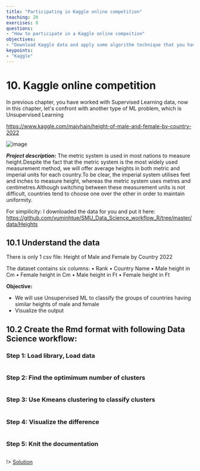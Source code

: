 ```yaml
---
title: "Participating in Kaggle online competition"
teaching: 20
exercises: 0
questions:
- "How to participate in a Kaggle online compeition"
objectives:
- "Download Kaggle data and apply some algorithm technique that you have learnt to solve the actual data"
keypoints:
- "Kaggle"
---
```

# 10. Kaggle online competition

In previous chapter, you have worked with Supervised Learning data, now in this chapter, let's confront with another type of ML problem, which is Unsupervised Learning

https://www.kaggle.com/majyhain/height-of-male-and-female-by-country-2022

![image](https://user-images.githubusercontent.com/43855029/156072300-db4c4630-6653-4fea-9fed-76925011b855.png)

_**Project description:**_
The metric system is used in most nations to measure height.Despite the fact that the metric system is the most widely used measurement method, we will offer average heights in both metric and imperial units for each country.To be clear, the imperial system utilises feet and inches to measure height, whereas the metric system uses metres and centimetres.Although switching between these measurement units is not difficult, countries tend to choose one over the other in order to maintain uniformity.


For simpilicity: I downloaded the data for you and put it here:
https://github.com/vuminhtue/SMU_Data_Science_workflow_R/tree/master/data/Heights


## 10.1 Understand the data

There is only 1 csv file: Height of Male and Female by Country 2022

The dataset contains six columns:
• Rank
• Country Name
• Male height in Cm
• Female height in Cm
• Male height in Ft
• Female height in Ft


**Objective:**
- We will use Unsupervised ML to classify the groups of countries having similar heights of male and female
- Visualize the output

## 10.2 Create the Rmd format with following Data Science workflow:

### Step 1: Load library, Load data

```r

```

### Step 2: Find the optimimum number of clusters

```r

```

### Step 3: Use Kmeans clustering to classify clusters

```r

```

### Step 4: Visualize the difference

```r

```

### Step 5: Knit the documentation

```r

```

!> [Solution](https://github.com/vuminhtue/SMU_Data_Science_workflow_R/blob/master/files/Heights/Kmeans.Rmd)
